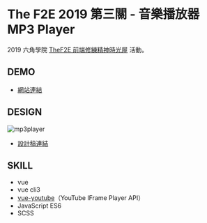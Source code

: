 # The F2E 2019 第三關 - 音樂播放器 MP3 Player

2019 六角學院 [TheF2E 前端修練精神時光屋](https://challenge.thef2e.com/) 活動。

## DEMO

- [網站連結](https://waveciou.github.io/vue-mp3player/dist/)

## DESIGN

![mp3player](https://waveciou.github.io/vue-mp3player/design.jpg "mp3player")

- [設計稿連結](https://challenge.thef2e.com/user/1871?schedule=3148#works-3148)

## SKILL

- vue
- vue cli3
- [vue-youtube](https://github.com/anteriovieira/vue-youtube)（YouTube IFrame Player API）
- JavaScript ES6
- SCSS